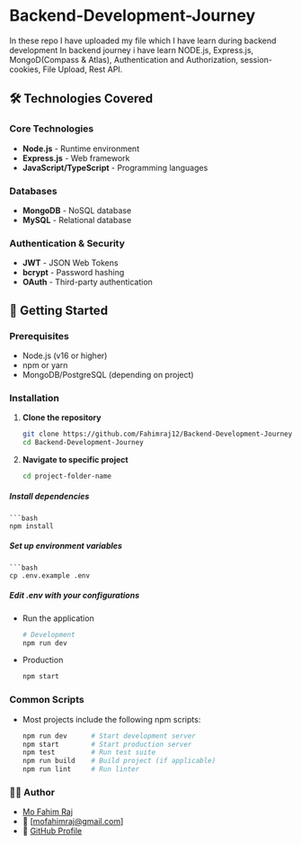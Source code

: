 # Backend-Development-Journey
In these repo I have uploaded  my file which I have learn during backend development
In backend journey i have learn NODE.js, Express.js, MongoD(Compass & Atlas), Authentication and Authorization, session-cookies, File Upload, Rest API.

## 🛠️ Technologies Covered

### Core Technologies
- **Node.js** - Runtime environment
- **Express.js** - Web framework
- **JavaScript/TypeScript** - Programming languages

### Databases
- **MongoDB** - NoSQL database
- **MySQL** - Relational database

### Authentication & Security
- **JWT** - JSON Web Tokens
- **bcrypt** - Password hashing
- **OAuth** - Third-party authentication

## 🚀 Getting Started

### Prerequisites
- Node.js (v16 or higher)
- npm or yarn
- MongoDB/PostgreSQL (depending on project)

### Installation

1. **Clone the repository**
   ```bash
   git clone https://github.com/Fahimraj12/Backend-Development-Journey.git
   cd Backend-Development-Journey
2. **Navigate to specific project**
    ```bash
    cd project-folder-name
##### Install dependencies

    ```bash
    npm install
##### Set up environment variables
    ```bash
    cp .env.example .env
##### Edit .env with your configurations
- Run the application
    ```bash
    # Development
    npm run dev

- Production
    ```bash
    npm start

### Common Scripts
- Most projects include the following npm scripts:
    ```bash
    npm run dev      # Start development server
    npm start        # Start production server
    npm test         # Run test suite
    npm run build    # Build project (if applicable)
    npm run lint     # Run linter

### 👨‍💻 Author
- [Mo Fahim Raj](https://www.linkedin.com/in/mo-fahim-raj-175b9b304/)
- 📧 [mofahimraj@gmail.com]
- 🔗 [GitHub Profile](https://github.com/Fahimraj12)
